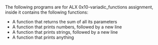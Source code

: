 The following programs are for ALX 0x10-variadic_functions assignment, inside it contains the following functions:

* A function that returns the sum of all its parameters
* A function that prints numbers, followed by a new line
* A function that prints strings, followed by a new line
* A function that prints anything 

